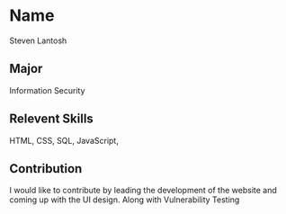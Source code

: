 # Name
Steven Lantosh

## Major 
Information Security

## Relevent Skills
HTML, CSS, SQL, JavaScript,

## Contribution
I would like to contribute by leading the development of the website and coming up with the UI design. Along with Vulnerability Testing 
